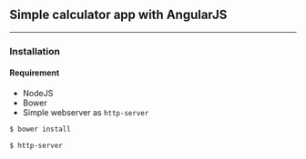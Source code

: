 ## Simple calculator app with AngularJS
---

### Installation

#### Requirement

* NodeJS
* Bower
* Simple webserver as `http-server` 

```bash
$ bower install

$ http-server
```